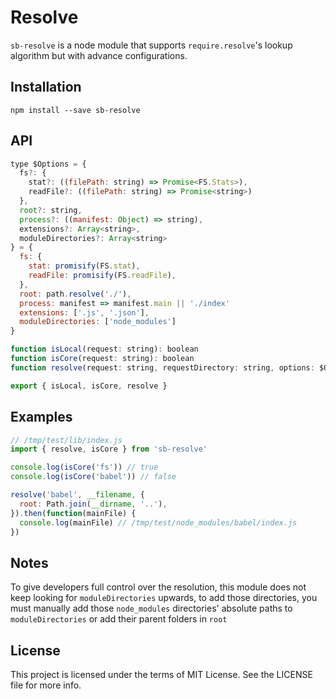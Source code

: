 # Resolve

`sb-resolve` is a node module that supports `require.resolve`'s lookup algorithm but with advance configurations.

## Installation

```
npm install --save sb-resolve
```

## API

```js
type $Options = {
  fs?: {
    stat?: ((filePath: string) => Promise<FS.Stats>),
    readFile?: ((filePath: string) => Promise<string>)
  },
  root?: string,
  process?: ((manifest: Object) => string),
  extensions?: Array<string>,
  moduleDirectories?: Array<string>
} = {
  fs: {
    stat: promisify(FS.stat),
    readFile: promisify(FS.readFile),
  },
  root: path.resolve('./'),
  process: manifest => manifest.main || './index'
  extensions: ['.js', '.json'],
  moduleDirectories: ['node_modules']
}

function isLocal(request: string): boolean
function isCore(request: string): boolean
function resolve(request: string, requestDirectory: string, options: $Options): Promise<string>

export { isLocal, isCore, resolve }
```

## Examples

```js
// /tmp/test/lib/index.js
import { resolve, isCore } from 'sb-resolve'

console.log(isCore('fs')) // true
console.log(isCore('babel')) // false

resolve('babel', __filename, {
  root: Path.join(__dirname, '..'),
}).then(function(mainFile) {
  console.log(mainFile) // /tmp/test/node_modules/babel/index.js
})
```

## Notes

To give developers full control over the resolution, this module does not keep looking for `moduleDirectories` upwards, to add those directories, you must manually add those `node_modules` directories' absolute paths to `moduleDirectories` or add their parent folders in `root`

## License
This project is licensed under the terms of MIT License. See the LICENSE file for more info.
